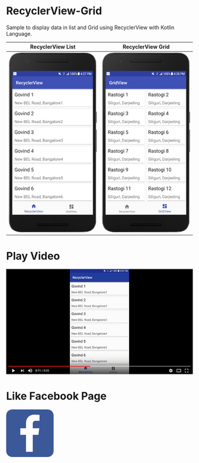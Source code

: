 # RecyclerView-Grid
Sample to display data in list and Grid using RecyclerView with Kotlin Language.

RecyclerView List                                         |  RecyclerView Grid
:--------------------------------------------------------:|:------------------------------------:
![](https://github.com/AndroidCodility/RecyclerView-Grid/blob/master/design/recycler_view.png?raw=true)  |  ![](https://github.com/AndroidCodility/RecyclerView-Grid/blob/master/design/grid_view.png?raw=true)

# Play Video
[![](https://github.com/AndroidCodility/RecyclerView-Grid/blob/master/design/recycler_video.png?raw=true)](https://youtu.be/ShHvZ3hYBDE "Click here to watch")

# Like Facebook Page
[![](https://github.com/AndroidCodility/Barchart-Graph/blob/master/design/fb.png?raw=true)](https://www.facebook.com/androidcodility/ "Click here")
